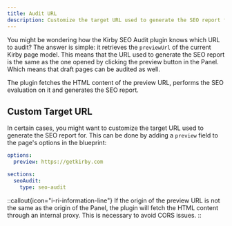 ```yaml
---
title: Audit URL
description: Customize the target URL used to generate the SEO report for.
---
```


You might be wondering how the Kirby SEO Audit plugin knows which URL to audit? The answer is simple: it retrieves the `previewUrl` of the current Kirby page model. This means that the URL used to generate the SEO report is the same as the one opened by clicking the preview button in the Panel. Which means that draft pages can be audited as well.

The plugin fetches the HTML content of the preview URL, performs the SEO evaluation on it and generates the SEO report.

## Custom Target URL

In certain cases, you might want to customize the target URL used to generate the SEO report for. This can be done by adding a `preview` field to the page's options in the blueprint:

```yaml [pages/default.yml]
options:
  preview: https://getkirby.com

sections:
  seoAudit:
    type: seo-audit
```

::callout{icon="i-ri-information-line"}
If the origin of the preview URL is not the same as the origin of the Panel, the plugin will fetch the HTML content through an internal proxy. This is necessary to avoid CORS issues.
::

